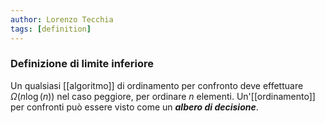 ```yaml
---
author: Lorenzo Tecchia
tags: [definition]
---
```


### Definizione di limite inferiore
Un qualsiasi [[algoritmo]] di ordinamento per confronto deve effettuare $\Omega(n\log(n))$ nel caso peggiore, per ordinare $n$ elementi.
Un'[[ordinamento]] per confronti può essere visto come un **_albero di decisione_**.